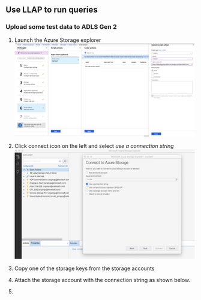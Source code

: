 ##  Use LLAP to run queries 

### Upload some test data to ADLS Gen 2

1. Launch the Azure Storage explorer 
![Create Azure Resource Group](https://github.com/arnabganguly/llap-hdinsight/blob/master/images/Picture14.png)
  
2. Click connect icon on the left and select *use a connection string*
![Create Azure Resource Group](https://github.com/arnabganguly/llap-hdinsight/blob/master/images/Picture15.png)

3. Copy one of the storage keys from the storage accounts
 
5. Attach the storage account with the connection string as shown   below.
6. 





<!--stackedit_data:
eyJoaXN0b3J5IjpbMTAwODkxNjg4LDQ4NDIwMjUxMiw1NzM0MD
A2MDEsMjA0MDI5NzYyMl19
-->